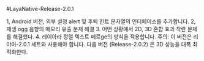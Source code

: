 #LayaNative-Release-2.0.1

1, Android 버전, 외부 설정 alert 및 후퇴 힌트 문자열의 인터페이스를 추가합니다.
2, 재생 ogg 음향의 메모리 유출 문제 해결
3. 어떤 상황에서 2D, 3D 혼합 효과 착란 문제를 해결했다.
4. 레이아라 정렬 텍스트 메르ge의 방식을 적용합니다.
주의: 이 버전은 리야아-2.0.1 세트와 사용해야 합니다.
다음 버전 (Release-2.0.2) 은 3D 성능을 대폭 최적화한다.

